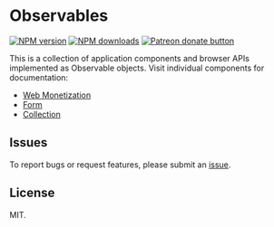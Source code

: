 # Observables

<!-- BADGES/ -->

<span class="badge-npmversion"><a href="https://npmjs.org/package/@web-native-js/observables" title="View this project on NPM"><img src="https://img.shields.io/npm/v/@web-native-js/observables.svg" alt="NPM version" /></a></span>
<span class="badge-npmdownloads"><a href="https://npmjs.org/package/@web-native-js/observables" title="View this project on NPM"><img src="https://img.shields.io/npm/dm/@web-native-js/observables.svg" alt="NPM downloads" /></a></span>
<span class="badge-patreon"><a href="https://patreon.com/ox_harris" title="Donate to this project using Patreon"><img src="https://img.shields.io/badge/patreon-donate-yellow.svg" alt="Patreon donate button" /></a></span>

<!-- /BADGES -->

This is a collection of application components and browser APIs implemented as Observable objects. Visit individual components for documentation:

+ [Web Monetization](https://github.com/web-native/observables/tree/master/src/web-monetization)
+ [Form](https://github.com/web-native/observables/tree/master/src/form)
+ [Collection](https://github.com/web-native/observables/tree/master/src/collection)

## Issues

To report bugs or request features, please submit an [issue](https://github.com/web-native/observables/issues).

## License

MIT.
